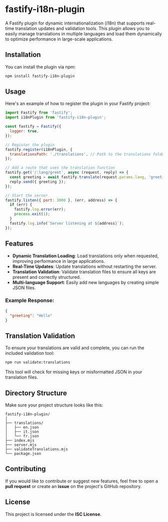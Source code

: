 
# fastify-i18n-plugin

A Fastify plugin for dynamic internationalization (i18n) that supports real-time translation updates and validation tools. This plugin allows you to easily manage translations in multiple languages and load them dynamically to optimize performance in large-scale applications.

## Installation

You can install the plugin via npm:

```bash
npm install fastify-i18n-plugin
```

## Usage

Here's an example of how to register the plugin in your Fastify project:

```js
import Fastify from 'fastify';
import i18nPlugin from 'fastify-i18n-plugin';

const fastify = Fastify({
  logger: true,
});

// Register the plugin
fastify.register(i18nPlugin, {
  translationsPath: './translations', // Path to the translations folder
});

// Add a route that uses the translation function
fastify.get('/:lang/greet', async (request, reply) => {
  const greeting = await fastify.translate(request.params.lang, 'greeting');
  reply.send({ greeting });
});

// Start the server
fastify.listen({ port: 3000 }, (err, address) => {
  if (err) {
    fastify.log.error(err);
    process.exit(1);
  }
  fastify.log.info(`Server listening at ${address}`);
});
```

## Features

- **Dynamic Translation Loading**: Load translations only when requested, improving performance in large applications.
- **Real-Time Updates**: Update translations without restarting the server.
- **Translation Validation**: Validate translation files to ensure all keys are present and correctly structured.
- **Multi-language Support**: Easily add new languages by creating simple JSON files.

### Example Response:

```json
{
  "greeting": "Hello"
}
```

## Translation Validation

To ensure your translations are valid and complete, you can run the included validation tool:

```bash
npm run validate:translations
```

This tool will check for missing keys or misformatted JSON in your translation files.

## Directory Structure

Make sure your project structure looks like this:

```
fastify-i18n-plugin/
│
├── translations/
│   ├── en.json
│   ├── it.json
│   └── fr.json
├── index.mjs
├── server.mjs
├── validateTranslations.mjs
└── package.json
```

## Contributing

If you would like to contribute or suggest new features, feel free to open a **pull request** or create an **issue** on the project's GitHub repository.

## License

This project is licensed under the **ISC License**.


